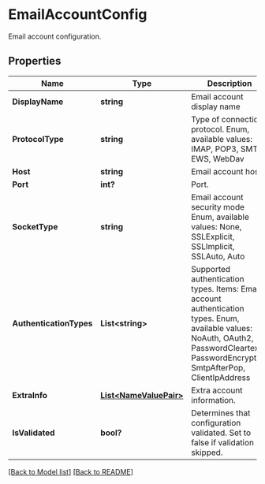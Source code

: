 # EmailAccountConfig
Email account configuration.             

## Properties
Name | Type | Description | Notes
------------ | ------------- | ------------- | -------------
**DisplayName** | **string** | Email account display name              | [optional] 
**ProtocolType** | **string** | Type of connection protocol. Enum, available values: IMAP, POP3, SMTP, EWS, WebDav | 
**Host** | **string** | Email account host.              | [optional] 
**Port** | **int?** | Port.              | [optional] 
**SocketType** | **string** | Email account security mode Enum, available values: None, SSLExplicit, SSLImplicit, SSLAuto, Auto | 
**AuthenticationTypes** | **List&lt;string&gt;** | Supported authentication types.              Items: Email account authentication types. Enum, available values: NoAuth, OAuth2, PasswordCleartext, PasswordEncrypted, SmtpAfterPop, ClientIpAddress | [optional] 
**ExtraInfo** | [**List&lt;NameValuePair&gt;**](NameValuePair.md) | Extra account information.              | [optional] 
**IsValidated** | **bool?** | Determines that configuration validated. Set to false if validation skipped.              | 


[[Back to Model list]](Models.md) [[Back to README]](README.md)

